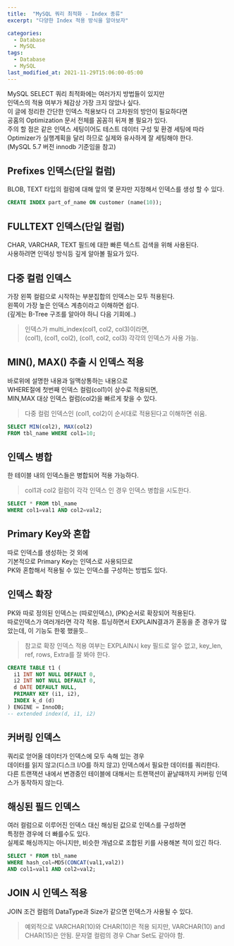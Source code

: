 ```yaml
---
title:  "MySQL 쿼리 최적화 - Index 종류"
excerpt: "다양한 Index 적용 방식을 알아보자"

categories:
  - Database
  - MySQL
tags:
  - Database
  - MySQL
last_modified_at: 2021-11-29T15:06:00-05:00
---
```


MySQL SELECT 쿼리 최적화에는 여러가지 방법들이 있지만  
인덱스의 적용 여부가 체감상 가장 크지 않았나 싶다.  
이 글에 정리한 간단한 인덱스 적용보다 더 고차원의 방안이 필요하다면  
공홈의 Optimization 문서 전체를 꼼꼼히 뒤져 볼 필요가 있다.  
주의 할 점은 같은 인덱스 세팅이어도 테스트 데이터 구성 및 환경 세팅에 따라  
Optimizer가 실행계획을 달리 하므로 실제와 유사하게 잘 세팅해야 한다.  
(MySQL 5.7 버전 innodb 기준임을 참고)

## Prefixes 인덱스(단일 컬럼)
BLOB, TEXT 타입의 컬럼에 대해 앞의 몇 문자만 지정해서 인덱스를 생성 할 수 있다.
``` sql
CREATE INDEX part_of_name ON customer (name(10));
```

## FULLTEXT 인덱스(단일 컬럼)
CHAR, VARCHAR, TEXT 필드에 대한 빠른 텍스트 검색을 위해 사용된다.  
사용하려면 인덱싱 방식등 깊게 알아볼 필요가 있다.

## 다중 컬럼 인덱스
가장 왼쪽 컬럼으로 시작하는 부분집합의 인덱스는 모두 적용된다.  
왼쪽이 가장 높은 인덱스 계층이라고 이해하면 쉽다.  
(깊게는 B-Tree 구조를 알아야 하니 다음 기회에..)
> 인덱스가 multi_index(col1, col2, col3)이라면,  
> (col1), (col1, col2), (col1, col2, col3) 각각의 인덱스가 사용 가능.

## MIN(), MAX() 추출 시 인덱스 적용
바로위에 설명한 내용과 일맥상통하는 내용으로  
WHERE절에 첫번째 인덱스 컬럼(col1)이 상수로 적용되면,  
MIN,MAX 대상 인덱스 컬럼(col2)을 빠르게 찾을 수 있다.
> 다중 컬럼 인덱스인 (col1, col2)이 순서대로 적용된다고 이해하면 쉬움.
<!--
    코드블록 위아래에는 빈줄이 있어야 함!!
-->
``` sql
SELECT MIN(col2), MAX(col2)
FROM tbl_name WHERE col1=10;
```

## 인덱스 병합
한 테이블 내의 인덱스들은 병합되어 적용 가능하다.  
> col1과 col2 컬럼이 각각 인덱스 인 경우 인덱스 병합을 시도한다.
``` sql
SELECT * FROM tbl_name
WHERE col1=val1 AND col2=val2;
```

## Primary Key와 혼합
따로 인덱스를 생성하는 것 외에  
기본적으로 Primary Key는 인덱스로 사용되므로  
PK와 혼합해서 적용될 수 있는 인덱스를 구성하는 방법도 있다.


## 인덱스 확장
PK와 따로 정의된 인덱스는 (따로인덱스), (PK)순서로 확장되어 적용된다.  
따로인덱스가 여러개라면 각각 적용.
튜닝하면서 EXPLAIN결과가 혼동을 준 경우가 많았는데, 이 기능도 한몫 했을듯..
> 참고로 확장 인덱스 적용 여부는 EXPLAIN시 key 필드로 알수 없고, key_len, ref, rows, Extra를 잘 봐야 한다.

``` sql
CREATE TABLE t1 (
  i1 INT NOT NULL DEFAULT 0,
  i2 INT NOT NULL DEFAULT 0,
  d DATE DEFAULT NULL,
  PRIMARY KEY (i1, i2),
  INDEX k_d (d)
) ENGINE = InnoDB;
-- extended index(d, i1, i2)
```

## 커버링 인덱스
쿼리로 얻어올 데이터가 인덱스에 모두 속해 있는 경우  
데이터를 읽지 않고(디스크 I/O를 하지 않고) 인덱스에서 필요한 데이터를 쿼리한다.  
다른 트랜잭션 내에서 변경중인 테이블에 대해서는 트랜잭션이 끝날때까지 커버링 인덱스가 동작하지 않는다.


## 해싱된 필드 인덱스
여러 컬럼으로 이루어진 인덱스 대신 해싱된 값으로 인덱스를 구성하면  
특정한 경우에 더 빠를수도 있다.  
실제로 해싱까지는 아니지만, 비슷한 개념으로 조합된 키를 사용해본 적이 있긴 하다.

``` sql
SELECT * FROM tbl_name
WHERE hash_col=MD5(CONCAT(val1,val2))
AND col1=val1 AND col2=val2;
```


## JOIN 시 인덱스 적용
JOIN 조건 컬럼의 DataType과 Size가 같으면 인덱스가 사용될 수 있다.
> 예외적으로 VARCHAR(10)와 CHAR(10)은 적용 되지만, VARCHAR(10) and CHAR(15)은 안됨.
> 문자열 컬럼의 경우 Char Set도 같아야 함.









